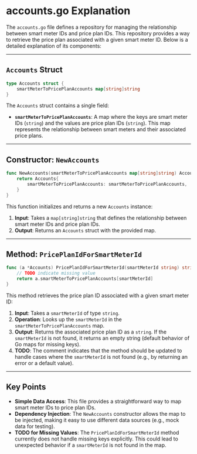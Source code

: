 # accounts.go Explanation

The `accounts.go` file defines a repository for managing the relationship between smart meter IDs and price plan IDs. This repository provides a way to retrieve the price plan associated with a given smart meter ID. Below is a detailed explanation of its components:

---

## `Accounts` Struct
```go
type Accounts struct {
    smartMeterToPricePlanAccounts map[string]string
}
```
The `Accounts` struct contains a single field:
- **`smartMeterToPricePlanAccounts`**: A map where the keys are smart meter IDs (`string`) and the values are price plan IDs (`string`). This map represents the relationship between smart meters and their associated price plans.

---

## Constructor: `NewAccounts`
```go
func NewAccounts(smartMeterToPricePlanAccounts map[string]string) Accounts {
    return Accounts{
        smartMeterToPricePlanAccounts: smartMeterToPricePlanAccounts,
    }
}
```
This function initializes and returns a new `Accounts` instance:
1. **Input**: Takes a `map[string]string` that defines the relationship between smart meter IDs and price plan IDs.
2. **Output**: Returns an `Accounts` struct with the provided map.

---

## Method: `PricePlanIdForSmartMeterId`
```go
func (a *Accounts) PricePlanIdForSmartMeterId(smartMeterId string) string {
    // TODO indicate missing value
    return a.smartMeterToPricePlanAccounts[smartMeterId]
}
```
This method retrieves the price plan ID associated with a given smart meter ID:
1. **Input**: Takes a `smartMeterId` of type `string`.
2. **Operation**: Looks up the `smartMeterId` in the `smartMeterToPricePlanAccounts` map.
3. **Output**: Returns the associated price plan ID as a `string`. If the `smartMeterId` is not found, it returns an empty string (default behavior of Go maps for missing keys).
4. **TODO**: The comment indicates that the method should be updated to handle cases where the `smartMeterId` is not found (e.g., by returning an error or a default value).

---

## Key Points
- **Simple Data Access**: This file provides a straightforward way to map smart meter IDs to price plan IDs.
- **Dependency Injection**: The `NewAccounts` constructor allows the map to be injected, making it easy to use different data sources (e.g., mock data for testing).
- **TODO for Missing Values**: The `PricePlanIdForSmartMeterId` method currently does not handle missing keys explicitly. This could lead to unexpected behavior if a `smartMeterId` is not found in the map.